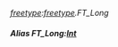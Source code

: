 _[freetype](../../modules/freetype/freetype-module.md):[freetype](../../modules/freetype/freetype-module.md).FT\_Long_
##### Alias FT\_Long:[Int](../../modules/wonkey/wonkey-types-int.md)
